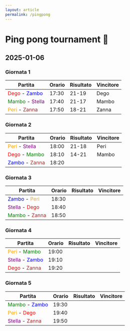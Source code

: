 ```yaml
---
layout: article
permalink: /pingpong
---
```


# Ping pong tournament 🏓

## 2025-01-06


### Giornata 1
| Partita        | Orario | Risultato | Vincitore |
|----------------|--------|-----------|-----------|
| <span style="color: red;">Dego</span> - <span style="color: blue;">Zambo</span>   | 17:30  | 21-19     | Dego      |
| <span style="color: green;">Mambo</span> - <span style="color: purple;">Stella</span> | 17:40  | 21-17     | Mambo     |
| <span style="color: orange;">Peri</span> - <span style="color: brown;">Zanna</span>   | 17:50  | 18-21     | Zanna     |

### Giornata 2
| Partita        | Orario | Risultato | Vincitore |
|----------------|--------|-----------|-----------|
| <span style="color: orange;">Peri</span> - <span style="color: purple;">Stella</span>  | 18:00  | 21-18     | Peri      |
| <span style="color: red;">Dego</span> - <span style="color: green;">Mambo</span>   | 18:10  | 14-21     | Mambo     |
| <span style="color: blue;">Zambo</span> - <span style="color: brown;">Zanna</span>  | 18:20  |           |           |

### Giornata 3
| Partita        | Orario | Risultato | Vincitore |
|----------------|--------|-----------|-----------|
| <span style="color: blue;">Zambo</span> - <span style="color: orange;">Peri</span>   | 18:30  |           |           |
| <span style="color: purple;">Stella</span> - <span style="color: red;">Dego</span>  | 18:40  |           |           |
| <span style="color: green;">Mambo</span> - <span style="color: brown;">Zanna</span>  | 18:50  |           |           |

### Giornata 4
| Partita        | Orario | Risultato | Vincitore |
|----------------|--------|-----------|-----------|
| <span style="color: orange;">Peri</span> - <span style="color: green;">Mambo</span>   | 19:00  |           |           |
| <span style="color: purple;">Stella</span> - <span style="color: blue;">Zambo</span> | 19:10  |           |           |
| <span style="color: red;">Dego</span> - <span style="color: brown;">Zanna</span>   | 19:20  |           |           |

### Giornata 5
| Partita        | Orario | Risultato | Vincitore |
|----------------|--------|-----------|-----------|
| <span style="color: green;">Mambo</span> - <span style="color: blue;">Zambo</span>  | 19:30  |           |           |
| <span style="color: orange;">Peri</span> - <span style="color: red;">Dego</span>    | 19:40  |           |           |
| <span style="color: purple;">Stella</span> - <span style="color: brown;">Zanna</span> | 19:50  |           |           |
